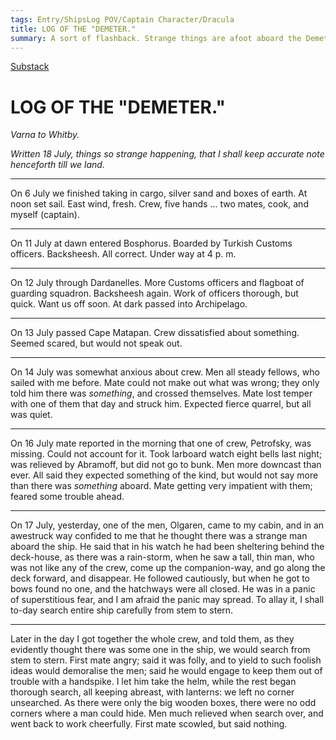 ```yaml
---
tags: Entry/ShipsLog POV/Captain Character/Dracula 
title: LOG OF THE "DEMETER."
summary: A sort of flashback. Strange things are afoot aboard the Demeter.
---
```


[Substack](https://draculadaily.substack.com/p/dracula-july-18-056)

# LOG OF THE "DEMETER."

_Varna to Whitby._

_Written 18 July, things so strange happening, that I shall keep accurate note henceforth till we land._

---

On 6 July we finished taking in cargo, silver sand and boxes of earth. At noon set sail. East wind, fresh. Crew, five hands … two mates, cook, and myself (captain).

---

On 11 July at dawn entered Bosphorus. Boarded by Turkish Customs officers. Backsheesh. All correct. Under way at 4 p. m.

---

On 12 July through Dardanelles. More Customs officers and flagboat of guarding squadron. Backsheesh again. Work of officers thorough, but quick. Want us off soon. At dark passed into Archipelago.

---

On 13 July passed Cape Matapan. Crew dissatisfied about something. Seemed scared, but would not speak out.

---

On 14 July was somewhat anxious about crew. Men all steady fellows, who sailed with me before. Mate could not make out what was wrong; they only told him there was _something_, and crossed themselves. Mate lost temper with one of them that day and struck him. Expected fierce quarrel, but all was quiet.

---

On 16 July mate reported in the morning that one of crew, Petrofsky, was missing. Could not account for it. Took larboard watch eight bells last night; was relieved by Abramoff, but did not go to bunk. Men more downcast than ever. All said they expected something of the kind, but would not say more than there was _something_ aboard. Mate getting very impatient with them; feared some trouble ahead.

---

On 17 July, yesterday, one of the men, Olgaren, came to my cabin, and in an awestruck way confided to me that he thought there was a strange man aboard the ship. He said that in his watch he had been sheltering behind the deck-house, as there was a rain-storm, when he saw a tall, thin man, who was not like any of the crew, come up the companion-way, and go along the deck forward, and disappear. He followed cautiously, but when he got to bows found no one, and the hatchways were all closed. He was in a panic of superstitious fear, and I am afraid the panic may spread. To allay it, I shall to-day search entire ship carefully from stem to stern.

---

Later in the day I got together the whole crew, and told them, as they evidently thought there was some one in the ship, we would search from stem to stern. First mate angry; said it was folly, and to yield to such foolish ideas would demoralise the men; said he would engage to keep them out of trouble with a handspike. I let him take the helm, while the rest began thorough search, all keeping abreast, with lanterns: we left no corner unsearched. As there were only the big wooden boxes, there were no odd corners where a man could hide. Men much relieved when search over, and went back to work cheerfully. First mate scowled, but said nothing.
